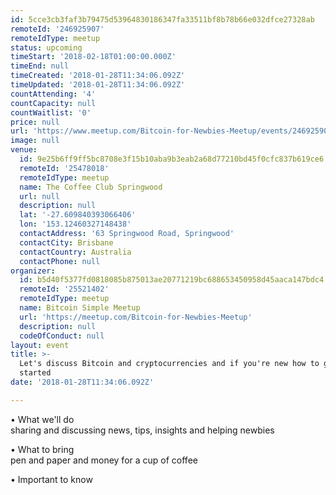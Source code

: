 ```yaml
---
id: 5cce3cb3faf3b79475d53964830186347fa33511bf8b78b66e032dfce27328ab
remoteId: '246925907'
remoteIdType: meetup
status: upcoming
timeStart: '2018-02-18T01:00:00.000Z'
timeEnd: null
timeCreated: '2018-01-28T11:34:06.092Z'
timeUpdated: '2018-01-28T11:34:06.092Z'
countAttending: '4'
countCapacity: null
countWaitlist: '0'
price: null
url: 'https://www.meetup.com/Bitcoin-for-Newbies-Meetup/events/246925907/'
image: null
venue:
  id: 9e25b6ff9ff5bc8708e3f15b10aba9b3eab2a68d77210bd45f0cfc837b619ce6
  remoteId: '25478018'
  remoteIdType: meetup
  name: The Coffee Club Springwood
  url: null
  description: null
  lat: '-27.609840393066406'
  lon: '153.12460327148438'
  contactAddress: '63 Springwood Road, Springwood'
  contactCity: Brisbane
  contactCountry: Australia
  contactPhone: null
organizer:
  id: b5d40f5377fd0818085b875013ae20771219bc688653450958d45aaca147bdc4
  remoteId: '25521402'
  remoteIdType: meetup
  name: Bitcoin Simple Meetup
  url: 'https://meetup.com/Bitcoin-for-Newbies-Meetup'
  description: null
  codeOfConduct: null
layout: event
title: >-
  Let's discuss Bitcoin and cryptocurrencies and if you're new how to get
  started
date: '2018-01-28T11:34:06.092Z'

---
```

<p>• What we'll do<br/>sharing and discussing news, tips, insights and helping newbies</p> <p>• What to bring<br/>pen and paper and money for a cup of coffee</p> <p>• Important to know</p>
